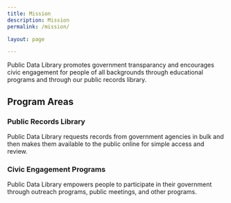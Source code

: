 ```yaml
---
title: Mission
description: Mission
permalink: /mission/

layout: page

---
```


Public Data Library promotes government transparancy and encourages civic engagement for people of all backgrounds through educational programs and through our public records library.

## Program Areas
### Public Records Library
Public Data Library requests records from government agencies in bulk and then makes them available to the public online for simple access and review.

### Civic Engagement Programs
Public Data Library empowers people to participate in their government through outreach programs, public meetings, and other programs.